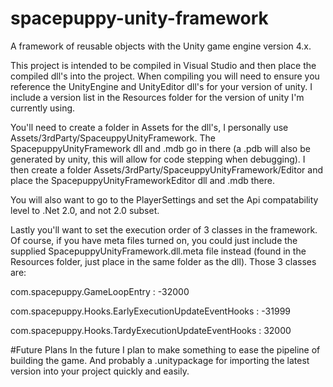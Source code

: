 # spacepuppy-unity-framework
A framework of reusable objects with the Unity game engine version 4.x.

This project is intended to be compiled in Visual Studio and then place the compiled dll's into the project. When compiling you will need to ensure you reference the UnityEngine and UnityEditor dll's for your version of unity. I include a version list in the Resources folder for the version of unity I'm currently using.

You'll need to create a folder in Assets for the dll's, I personally use Assets/3rdParty/SpaceuppyUnityFramework. The SpacepuppyUnityFramework dll and .mdb go in there (a .pdb will also be generated by unity, this will allow for code stepping when debugging). I then create a folder Assets/3rdParty/SpaceuppyUnityFramework/Editor and place the SpacepuppyUnityFrameworkEditor dll and .mdb there.

You will also want to go to the PlayerSettings and set the Api compatability level to .Net 2.0, and not 2.0 subset.

Lastly you'll want to set the execution order of 3 classes in the framework. Of course, if you have meta files turned on, you could just include the supplied SpacepuppyUnityFramework.dll.meta file instead (found in the Resources folder, just place in the same folder as the dll). Those 3 classes are:

com.spacepuppy.GameLoopEntry : -32000

com.spacepuppy.Hooks.EarlyExecutionUpdateEventHooks : -31999

com.spacepuppy.Hooks.TardyExecutionUpdateEventHooks : 32000


#Future Plans
In the future I plan to make something to ease the pipeline of building the game. And probably a .unitypackage for importing the latest version into your project quickly and easily.
